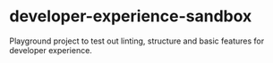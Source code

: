 # developer-experience-sandbox
Playground project to test out linting, structure and basic features for developer experience.

